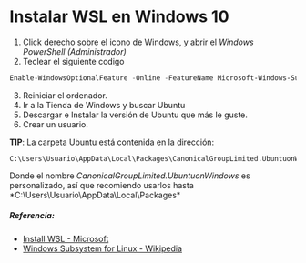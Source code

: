 # Instalar WSL en Windows 10

1. Click derecho sobre el icono de Windows, y abrir el *Windows PowerShell (Administrador)*
2. Teclear el siguiente codigo
```PowerShell
Enable-WindowsOptionalFeature -Online -FeatureName Microsoft-Windows-Subsystem-Linux
```

3. Reiniciar el ordenador.
4. Ir a la Tienda de Windows y buscar Ubuntu
5. Descargar e Instalar la versión de Ubuntu que más le guste.
6. Crear un usuario.

**TIP**: La carpeta Ubuntu está contenida en la dirección:
```
C:\Users\Usuario\AppData\Local\Packages\CanonicalGroupLimited.UbuntuonWindows######\LocalState\rootfs\home\user
````
Donde el nombre *CanonicalGroupLimited.UbuntuonWindows* es personalizado, así que recomiendo usarlos hasta *C:\Users\Usuario\AppData\Local\Packages\*


##### Referencia: 
* [Install WSL - Microsoft](https://docs.microsoft.com/en-us/windows/wsl/install-win10)
* [Windows Subsystem for Linux - Wikipedia](https://es.wikipedia.org/wiki/Windows_Subsystem_for_Linux)


